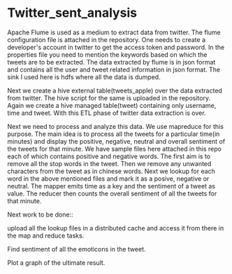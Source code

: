 # Twitter_sent_analysis

Apache Flume is used as a medium to extract data from twitter. The flume configuration file is attached in the repository. 
One needs to create a developer's account in twitter to get the access token and password. In the properties file you need to mention the keywords based on which the tweets are to be extracted. The data extracted by flume is in json format and contains all the user and tweet related information in json format. The sink I used here is hdfs where all the data is dumped.


Next we create a hive external table(tweets_apple) over the data extracted from twitter. The hive script for the same is uploaded in the repository. Again we create a hive managed table(tweet) containing only username, time and tweet. With this ETL phase of twitter data extraction is over.


Next we need to process and analyze this data. We use mapreduce for this purpose. The main idea is to process all the tweets for a particular time(in minutes) and display the positive, negative, neutral and overall sentiment of the tweets for that minute. We have sample files here attached in this repo each of which contains positive and negative words. The first aim is to remove all the stop words in the tweet. Then we remove any unwanted characters from the tweet as in chinese words. Next we lookup for each word in the above mentioned files and mark it as a posive, negative or neutral. The mapper emits time as a key and the sentiment of a tweet as value. The reducer then counts the overall sentiment of all the tweets for that minute.


Next work to be done::

upload all the lookup files in a distributed cache and access it from there in the map and reduce tasks.

Find sentiment of all the emoticons in the tweet.

Plot a graph of the ultimate result.
